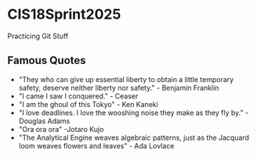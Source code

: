 # CIS18Sprint2025
Practicing Git Stuff

## Famous Quotes

* "They who can give up essential liberty to obtain a little temporary safety, deserve neither liberty nor safety." - Benjamin Franklin
* "I came I saw I conquered." - Ceaser
* "I am the ghoul of this Tokyo" - Ken Kaneki
* "I love deadlines. I love the wooshing noise they make as they fly by." - Douglas Adams
* "Ora ora ora" -Jotaro Kujo
* "The Analytical Engine weaves algebraic patterns, just as the Jacquard loom weaves flowers and leaves" - Ada Lovlace